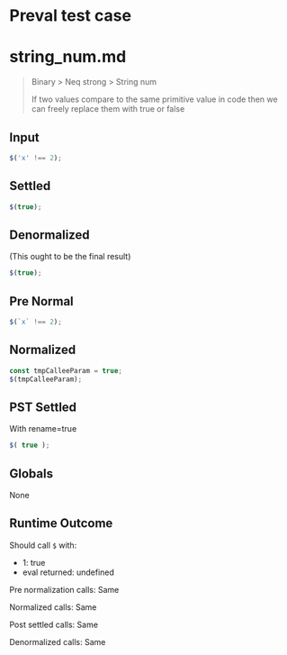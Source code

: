 # Preval test case

# string_num.md

> Binary > Neq strong > String num
>
> If two values compare to the same primitive value in code then we can freely replace them with true or false

## Input

`````js filename=intro
$('x' !== 2);
`````

## Settled


`````js filename=intro
$(true);
`````

## Denormalized
(This ought to be the final result)

`````js filename=intro
$(true);
`````

## Pre Normal


`````js filename=intro
$(`x` !== 2);
`````

## Normalized


`````js filename=intro
const tmpCalleeParam = true;
$(tmpCalleeParam);
`````

## PST Settled
With rename=true

`````js filename=intro
$( true );
`````

## Globals

None

## Runtime Outcome

Should call `$` with:
 - 1: true
 - eval returned: undefined

Pre normalization calls: Same

Normalized calls: Same

Post settled calls: Same

Denormalized calls: Same
